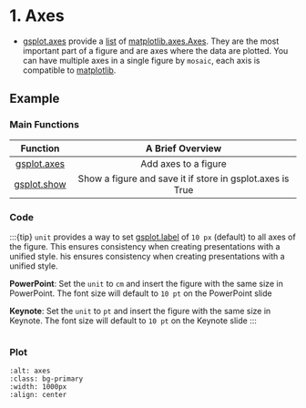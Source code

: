 # 1. Axes

- [gsplot.axes](#gsplot.figure.axes.axes) provide a [list](https://docs.python.org/3/library/stdtypes.html#list) of [matplotlib.axes.Axes](https://matplotlib.org/stable/api/_as_gen/matplotlib.axes.Axes.html). They are the most important part of a figure and are axes where the data are plotted. You can have multiple axes in a single figure by `mosaic`, each axis is compatible to [matplotlib](https://matplotlib.org).

## Example

### Main Functions

| Function                                | A Brief Overview                                          |
| :---:                                   | :-------:                                                  |
| [gsplot.axes](#gsplot.figure.axes.axes) | Add axes to a figure                                      |
| [gsplot.show](#gsplot.figure.show.show) | Show a figure and save it if store in gsplot.axes is True |

### Code

:::{tip}
`unit` provides a way to set [gsplot.label](#gsplot.style.label.label) of `10 px` (default) to all axes of the figure. This ensures consistency when creating presentations with a unified style.
his ensures consistency when creating presentations with a unified style.

**PowerPoint**: Set the `unit` to `cm` and insert the figure with the same size in PowerPoint. The font size will default to `10 pt` on the PowerPoint slide

**Keynote**: Set the `unit` to `pt` and insert the figure with the same size in Keynote. The font size will default to `10 pt` on the Keynote slide
:::

```{literalinclude} ../../../demo/1_axes/axes.py
```

### Plot

```{image} ../../../demo/1_axes/axes.png
:alt: axes
:class: bg-primary
:width: 1000px
:align: center
```
